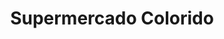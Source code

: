 ---
title: "Supermercado Colorido"
url: /ciudad-autonoma-de-buenos-aires/supermercado-colorido/
shop: Supermarkt
---
